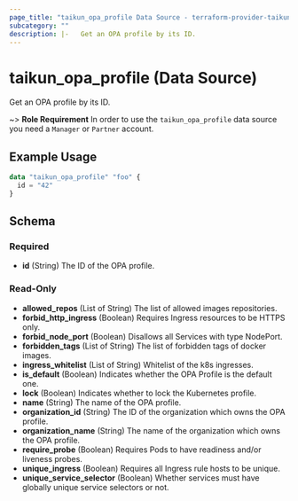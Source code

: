 ```yaml
---
page_title: "taikun_opa_profile Data Source - terraform-provider-taikun"
subcategory: ""
description: |-   Get an OPA profile by its ID.
---
```


# taikun_opa_profile (Data Source)

Get an OPA profile by its ID.

~> **Role Requirement** In order to use the `taikun_opa_profile` data source you need a `Manager` or `Partner` account.

## Example Usage

```terraform
data "taikun_opa_profile" "foo" {
  id = "42"
}
```

<!-- schema generated by tfplugindocs -->
## Schema

### Required

- **id** (String) The ID of the OPA profile.

### Read-Only

- **allowed_repos** (List of String) The list of allowed images repositories.
- **forbid_http_ingress** (Boolean) Requires Ingress resources to be HTTPS only.
- **forbid_node_port** (Boolean) Disallows all Services with type NodePort.
- **forbidden_tags** (List of String) The list of forbidden tags of docker images.
- **ingress_whitelist** (List of String) Whitelist of the k8s ingresses.
- **is_default** (Boolean) Indicates whether the OPA Profile is the default one.
- **lock** (Boolean) Indicates whether to lock the Kubernetes profile.
- **name** (String) The name of the OPA profile.
- **organization_id** (String) The ID of the organization which owns the OPA profile.
- **organization_name** (String) The name of the organization which owns the OPA profile.
- **require_probe** (Boolean) Requires Pods to have readiness and/or liveness probes.
- **unique_ingress** (Boolean) Requires all Ingress rule hosts to be unique.
- **unique_service_selector** (Boolean) Whether services must have globally unique service selectors or not.


